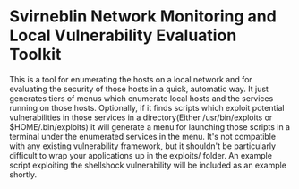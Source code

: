 Svirneblin Network Monitoring and Local Vulnerability Evaluation Toolkit
========================================================================

This is a tool for enumerating the hosts on a local network and for evaluating
the security of those hosts in a quick, automatic way. It just generates tiers
of menus which enumerate local hosts and the services running on those hosts.
Optionally, if it finds scripts which exploit potential vulnerabilities in those
services in a directory(Either /usr/bin/exploits or $HOME/.bin/exploits) it will
generate a menu for launching those scripts in a terminal under the enumerated
services in the menu. It's not compatible with any existing vulnerability
framework, but it shouldn't be particularly difficult to wrap your applications
up in the exploits/ folder. An example script exploiting the shellshock
vulnerability will be included as an example shortly.
